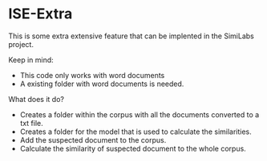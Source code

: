 # ISE-Extra

This is some extra extensive feature that can be implented in the SimiLabs project. 

Keep in mind:

  - This code only works with word documents
  - A existing folder with word documents is needed.
  
What does it do?

  - Creates a folder within the corpus with all the documents converted to a txt file.
  - Creates a folder for the model that is used to calculate the similarities.
  - Add the suspected document to the corpus.
  - Calculate the similarity of suspected document to the whole corpus.
